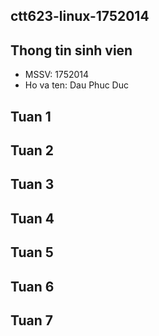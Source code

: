 ## ctt623-linux-1752014
## Thong tin sinh vien
* MSSV: 1752014
* Ho va ten: Dau Phuc Duc
## Tuan 1
## Tuan 2
## Tuan 3
## Tuan 4
## Tuan 5
## Tuan 6
## Tuan 7
